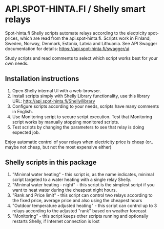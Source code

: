 # API.SPOT-HINTA.FI / Shelly smart relays
Spot-hinta.fi Shelly scripts automate relays according to the electricity spot-prices, which are read from the api.spot-hinta.fi. Scripts work in Finland, Sweden, Norway, Denmark, Estonia, Latvia and Lithuania. See API Swagger documentation for details: https://api.spot-hinta.fi/swagger/ui

Study scripts and read comments to select which script works best for your own needs.

## Installation instructions

1. Open Shelly internal UI with a web-browser.
2. Install scripts simply with Shelly Library functionality, use this library URL: http://api.spot-hinta.fi/Shelly/library
3. Configure scripts according to your needs, scripts have many comments in English.
4. Use Monitoring script to secure script execution. Test that Monitoring script works by manually stopping monitored scripts.
5. Test scripts by changing the parameters to see that relay is doing expected job.

Enjoy automatic control of your relays when electricity price is cheap (or.. maybe not cheap, but not the most expensive either)


## Shelly scripts in this package

1. "Minimal water heating" - this script is, as the name indicates, minimal script targeted to a water heating with a single relay Shelly.
2. "Minimal water heating - night" - this script is the simplest script if you want to heat water during the cheapest night hours.
3. "Rank and Price limit" - this script can control two relays according to the fixed price, average price and also using the cheapest hours
4. "Outdoor temperature adjusted heating" - this script can control up to 3 relays according to the adjusted "rank" based on weather forecast
5. "Monitoring" - this script keeps other scripts running and optionally restarts Shelly, if Internet connection is lost
